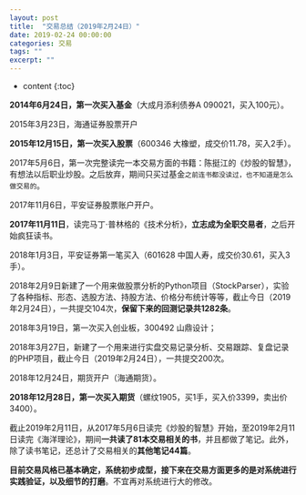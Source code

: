 ```yaml
---
layout: post
title:  "交易总结（2019年2月24日）"
date: 2019-02-24 00:00:00
categories: 交易
tags: ""
excerpt: ""
---
```


* content
{:toc}


**2014年6月24日，第一次买入基金**（大成月添利债券A 090021，买入100元）。

2015年3月23日，海通证券股票开户

**2015年12月15日，第一次买入股票**（600346 大橡塑，成交价11.78，买入2手）。

2017年5月6日，第一次完整读完一本交易方面的书籍：陈挺江的《炒股的智慧》，有想法以后职业炒股。之后放弃，期间只买过基金`之前连书都没读过，也不知道是怎么做交易的`。

2017年11月6日，平安证券股票账户开户。

**2017年11月11日**，读完马丁·普林格的《技术分析》，**立志成为全职交易者**，之后开始疯狂读书。

2018年1月3日，平安证券第一笔买入（601628 中国人寿，成交价30.61，买入3手）。

2018年2月9日新建了一个用来做股票分析的Python项目（StockParser），实验了各种指标、形态、选股方法、持股方法、价格分布统计等等，截止今日（2019年2月24日），一共提交104次，**保留下来的回测记录共1282条**。

2018年3月19日，第一次买入创业板，300492 山鼎设计；

2018年3月27日，新建了一个用来进行实盘交易记录分析、交易跟踪、复盘记录的PHP项目，截止今日（2019年2月24日），一共提交200次。

2018年12月24日，期货开户（海通期货）。

**2018年12月28日，第一次买入期货**（螺纹1905，买1手，买入价3399，卖出价3400）。

截止2019年2月11日，从2017年5月6日读完《炒股的智慧》开始，至2019年2月11日读完《海洋理论》，期间**一共读了81本交易相关的书**，并且都做了笔记。此外，除了读书笔记，还总计了交易相关的**其他笔记44篇**。



**目前交易风格已基本确定，系统初步成型，接下来在交易方面更多的是对系统进行实践验证，以及细节的打磨**。不宜再对系统进行大的修改。








